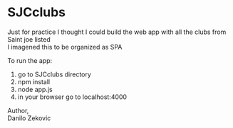 # SJCclubs
Just for practice I thought I could build the web app with all the clubs from Saint joe listed   
I imagened this to be organized as SPA


To run the app:   
1. go to SJCclubs directory   
2. npm install   
3. node app.js    
4. in your browser go to localhost:4000   
 

Author,    
Danilo Zekovic

